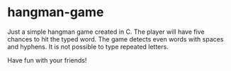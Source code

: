 # hangman-game
Just a simple hangman game created in C.
The player will have five chances to hit the typed word.
The game detects even words with spaces and hyphens.
It is not possible to type repeated letters. 

Have fun with your friends!
